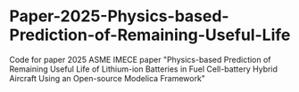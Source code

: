 # Paper-2025-Physics-based-Prediction-of-Remaining-Useful-Life
Code for paper 2025 ASME IMECE paper "Physics-based Prediction of Remaining Useful Life of Lithium-ion Batteries in Fuel Cell-battery Hybrid Aircraft Using an Open-source Modelica Framework" 
